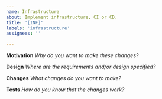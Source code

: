 ```yaml
---
name: Infrastructure
about: Implement infrastructure, CI or CD.
title: '[INF]'
labels: 'infrastructure'
assignees: ''

---
```


**Motivation**
_Why do you want to make these changes?_

**Design**
_Where are the requirements and/or design specified?_

**Changes**
_What changes do you want to make?_

**Tests**
_How do you know that the changes work?_
